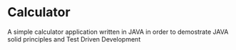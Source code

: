 # Calculator
A simple calculator application written in JAVA in order to demostrate JAVA solid principles and Test Driven Development
